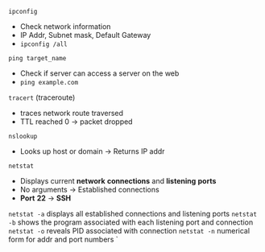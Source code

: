 `ipconfig` 
- Check network information
- IP Addr, Subnet mask, Default Gateway
- `ipconfig /all`

`ping target_name`
- Check if server can access a server on the web
- `ping example.com`

`tracert`
(traceroute)
- traces network route traversed
- TTL reached 0 -> packet dropped

`nslookup`
- Looks up host or domain -> Returns IP addr

`netstat`
- Displays current **network** **connections** and **listening** **ports**
- No arguments -> Established connections
- **Port** **22** -> **SSH**

`netstat -a` displays all established connections and listening ports
`netstat -b` shows the program associated with each listening port and connection
`netstat -o` reveals PID associated with connection
`netstat -n` numerical form for addr and port numbers
`